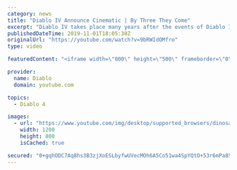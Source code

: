 ```yaml
---
category: news
title: "Diablo IV Announce Cinematic | By Three They Come"
excerpt: "Diablo IV takes place many years after the events of Diablo III, after millions have been slaughtered by the actions of the High ..."
publishedDateTime: 2019-11-01T18:05:30Z
originalUrl: "https://youtube.com/watch?v=9bRWIdOMfro"
type: video

featuredContent: "<iframe width=\"800\" height=\"500\" frameborder=\"0\" src=\"https://www.youtube.com/embed/9bRWIdOMfro\" allow=\"accelerometer; autoplay; encrypted-media; gyroscope; picture-in-picture\" allowfullscreen></iframe>"

provider:
  name: Diablo
  domain: youtube.com

topics:
  - Diablo 4

images:
  - url: "https://www.youtube.com/img/desktop/supported_browsers/dinosaur.png"
    width: 1200
    height: 800
    isCached: true

secured: "0+gqhODC7Aq8hs3B3zjXoESLbyfwUVecMOh6A5Co51wa4SpYQtO+53r6mPa85WYnhOBYDHC34w6s+W6swzu0d6gZGS4wRI0yl53dLCkl4PnO5k8VWNN/YXflK7ZDuK/6uupg0C4xTbnw5XCTLPt7RMoo56cIQB+yREu32e6wvZKoCbN6qawv7PSFqYz0mkD5Y6ObztG0AVQxbeuSIIQR0O7tGaTwDMUtg41+YFqUyqlAAWbcoqtTojclu7eEcL84ZykVicp/91uk09FOw2pQrk4zfZimjyVjZ7mqV6SXbRaGRibnFeJZtcS1rT1VMp8ctI2enxfeLroGzdY819Jy6rPyYfEcCqiFqZJylSol6IVdCBfYf70GCvoS9wZeXoL4Ai2ECAcE/kZT2nonJNOgKJS4hyfFbJnsqhadPePiX8rAVQ7bAJmxFYdzb+52fdAT;ViA5QGsNiaMOzjs9aTehjQ=="
---
```


